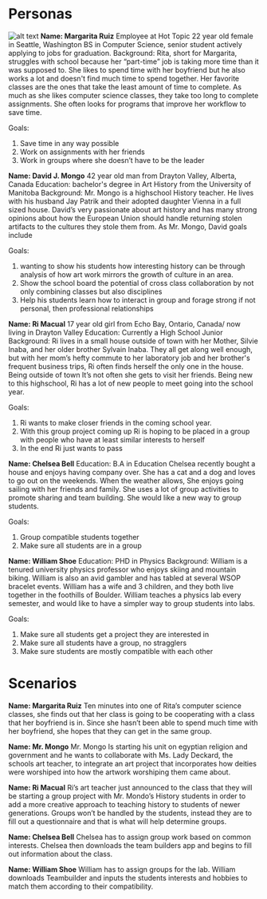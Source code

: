 
# Personas

![alt text](https://stock.adobe.com/collections/Pnb3vT0akesPgEDqaqSlBRifOFBa3LoJ?asset_id=517883503)
**Name: Margarita Ruiz**
Employee at Hot Topic
22 year old female in Seattle, Washington
BS in Computer Science, senior student actively applying to jobs for graduation.
Background:
Rita, short for Margarita, struggles with school because her “part-time” job is taking more time
than it was supposed to. She likes to spend time with her boyfriend but he also works a lot and
doesn't find much time to spend together.
Her favorite classes are the ones that take the least amount of time to complete. As much as
she likes computer science classes, they take too long to complete assignments. She often
looks for programs that improve her workflow to save time.

Goals:
1. Save time in any way possible
2. Work on assignments with her friends
3. Work in groups where she doesn’t have to be the leader


**Name: David J. Mongo**
42 year old man from Drayton Valley, Alberta, Canada
Education: bachelor's degree in Art History from the University of Manitoba
Background:
Mr. Mongo is a highschool History teacher. He lives with his husband Jay Patrik and their
adopted daughter Vienna in a full sized house. David’s very passionate about art history and
has many strong opinions about how the European Union should handle returning stolen
artifacts to the cultures they stole them from.
As Mr. Mongo, David goals include

Goals:
1. wanting to show his students how interesting history can be through analysis of how art
work mirrors the growth of culture in an area.
2. Show the school board the potential of cross class collaboration by not only combining
classes but also disciplines
3. Help his students learn how to interact in group and forage strong if not personal, then
professional relationships

**Name: Ri Macual**
17 year old girl from Echo Bay, Ontario, Canada/ now living in Drayton Valley
Education: Currently a High School Junior
Background:
Ri lives in a small house outside of town with her Mother, Silvie Inaba, and her older brother
Sylvain Inaba. They all get along well enough, but with her mom’s hefty commute to her
laboratory job and her brother's frequent business trips, Ri often finds herself the only one in the
house. Being outside of town It’s not often she gets to visit her friends. Being new to this
highschool, Ri has a lot of new people to meet going into the school year.

Goals:
1. Ri wants to make closer friends in the coming school year.
2. With this group project coming up Ri is hoping to be placed in a group with people who
have at least similar interests to herself
3. In the end Ri just wants to pass

**Name: Chelsea Bell**
Education: B.A in Education
Chelsea recently bought a house and enjoys having company over. She has a cat and a
dog and loves to go out on the weekends. When the weather allows, She enjoys going
sailing with her friends and family. She uses a lot of group activities to promote sharing and
team building. She would like a new way to group students.

Goals:
1. Group compatible students together
2. Make sure all students are in a group


**Name: William Shoe**
Education: PHD in Physics
Background: William is a tenured university physics professor who enjoys skiing and mountain
biking. William is also an avid gambler and has tabled at several WSOP bracelet events. William
has a wife and 3 children, and they both live together in the foothills of Boulder. William teaches
a physics lab every semester, and would like to have a simpler way to group students into labs.

Goals:
1. Make sure all students get a project they are interested in
2. Make sure all students have a group, no stragglers
3. Make sure students are mostly compatible with each other


# Scenarios

**Name: Margarita Ruiz**
Ten minutes into one of Rita’s computer science classes, she finds out that her class is going to
be cooperating with a class that her boyfriend is in. Since she hasn’t been able to spend much
time with her boyfriend, she hopes that they can get in the same group.


**Name: Mr. Mongo**
Mr. Mongo Is starting his unit on egyptian religion and government and he wants to collaborate
with Ms. Lady Deckard, the schools art teacher, to integrate an art project that incorporates how
deities were worshiped into how the artwork worshiping them came about.

**Name: Ri Macual**
Ri’s art teacher just announced to the class that they will be starting a group project with Mr.
Mondo’s History students in order to add a more creative approach to teaching history to
students of newer generations. Groups won’t be handled by the students, instead they are to fill
out a questionnaire and that is what will help determine groups.

**Name: Chelsea Bell**
Chelsea has to assign group work based on common interests. Chelsea then downloads
the team builders app and begins to fill out information about the class.

**Name: William Shoe**
William has to assign groups for the lab. William downloads Teambuilder and inputs the
students interests and hobbies to match them according to their compatibility.

